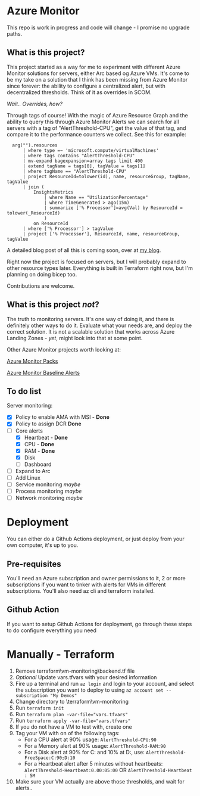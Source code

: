 # Azure Monitor
This repo is work in progress and code will change - I promise no upgrade paths.

## What is this project?
This project started as a way for me to experiment with different Azure Monitor solutions for servers, either Arc based og Azure VMs. 
It's come to be my take on a solution that I think has been missing from Azure Monitor since forever: the ability to configure a centralized alert, but with decentralized thresholds. Think of it as overrides in SCOM. 

*Wait.. Overrides, how?*

Through tags of course! With the magic of Azure Resource Graph and the ability to query this through Azure Monitor Alerts we can search for all servers with a tag of "AlertThreshold-CPU", get the value of that tag, and compare it to the performance counters we collect. See this for example: 

```
  arg("").resources
      | where type =~ 'microsoft.compute/virtualMachines'
      | where tags contains "AlertThreshold-CPU"
      | mv-expand bagexpansion=array tags limit 400 
      | extend tagName = tags[0], tagValue = tags[1] 
      | where tagName == "AlertThreshold-CPU" 
      | project ResourceId=tolower(id), name, resourceGroup, tagName, tagValue 
      | join ( 
          InsightsMetrics
              | where Name == "UtilizationPercentage"
              | where TimeGenerated > ago(15m)
              | summarize ['% Processor']=avg(Val) by ResourceId = tolower(_ResourceId)
              )
          on ResourceId
      | where ['% Processor'] > tagValue
      | project ['% Processor'], ResourceId, name, resourceGroup, tagValue
```
A detailed blog post of all this is coming soon, over at [my blog](https://cloudpuzzles.net).

Right now the project is focused on servers, but I will probably expand to other resource types later. 
Everything is built in Terraform right now, but I'm planning on doing bicep too. 

Contributions are welcome.

## What is this project *not*?
The truth to monitoring servers. It's one way of doing it, and there is definitely other ways to do it. Evaluate what your needs are, and deploy the correct solution. 
It is not a scalable solution that works across Azure Landing Zones - *yet*, might look into that at some point.

Other Azure Monitor projects worth looking at:

[Azure Monitor Packs](https://github.com/Azure/AzureMonitorStarterPacks)

[Azure Monitor Baseline Alerts](https://github.com/Azure/azure-monitor-baseline-alerts)

## To do list
Server monitoring:
- [x] Policy to enable AMA with MSI - **Done**
- [x] Policy to assign DCR **Done**
- [ ] Core alerts
  - [x] Heartbeat - **Done**
  - [x] CPU - **Done**
  - [x] RAM - **Done**
  - [x] Disk 
  - [ ] Dashboard
- [ ] Expand to Arc
- [ ] Add Linux
- [ ] Service monitoring *maybe*
- [ ] Process monitoring *maybe*
- [ ] Network monitoring *maybe*

# Deployment
You can either do a Github Actions deployment, or just deploy from your own computer, it's up to you.

## Pre-requisites
You'll need an Azure subscription and owner permissions to it, 2 or more subscriptions if you want to tinker with alerts for VMs in different subscriptions.
You'll also need az cli and terraform installed.

## Github Action
If you want to setup Github Actions for deployment, go through these steps to do configure everything you need

# Manually - Terraform
1. Remove terraform\vm-monitoring\backend.tf file
2. *Optional* Update vars.tfvars with your desired information
3. Fire up a terminal and run ``az login`` and login to your account, and select the subscription you want to deploy to using ``az account set --subscription "My Demos"``
4. Change directory to \terraform\vm-monitoring
5. Run ``terraform init`` 
6. Run ``terraform plan -var-file="vars.tfvars"``
7. Run ``terraform apply -var-file="vars.tfvars"``
8. If you do not have a VM to test with, create one
9. Tag your VM with on of the following tags:
   - For a CPU alert at 90% usage: ``AlertThreshold-CPU:90``
   - For a Memory alert at 90% usage: ``AlertThreshold-RAM:90``
   - For a Disk alert at 90% for C: and 10% at D:, use: ``AlertThreshold-FreeSpace:C:90;D:10``
   - For a Heartbeat alert after 5 minutes without heartbeats: ``AlertThreshold-Heartbeat:0.00:05:00``   OR   ``AlertThreshold-Heartbeat : 5M``
10. Make sure your VM actually are above those thresholds, and wait for alerts..